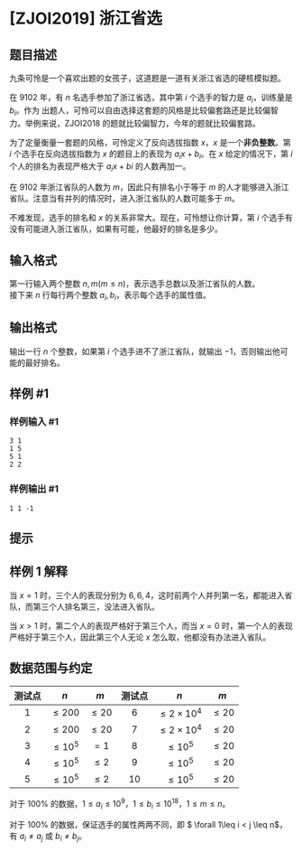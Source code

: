 # [ZJOI2019] 浙江省选

## 题目描述

九条可怜是一个喜欢出题的女孩子，这道题是一道有关浙江省选的硬核模拟题。  

在 $9102$ 年，有 $n$ 名选手参加了浙江省选，其中第 $i$ 个选手的智力是 $a_i$，训练量是 $b_i$。作为
出题人，可怜可以自由选择这套题的风格是比较偏套路还是比较偏智力。举例来说，$\mathrm{ZJOI}2018$ 的题就比较偏智力，今年的题就比较偏套路。  

为了定量衡量一套题的风格，可怜定义了反向选拔指数 $x$，$x$ 是一个**非负整数**。第 $i$ 个选手在反向选拔指数为 $x$ 的题目上的表现为 $a_ix+b_i$。在 $x$ 给定的情况下，第 $i$ 个人的排名为表现严格大于 $a_ix+bi$ 的人数再加一。  

在 $9102$ 年浙江省队的人数为 $m$，因此只有排名小于等于 $m$ 的人才能够进入浙江省队。注意当有并列的情况时，进入浙江省队的人数可能多于 $m$。

不难发现，选手的排名和 $x$ 的关系非常大。现在，可怜想让你计算，第 $i$ 个选手有没有可能进入浙江省队，如果有可能，他最好的排名是多少。  


## 输入格式

第一行输入两个整数 $n,m(m\leq n)$，表示选手总数以及浙江省队的人数。  
接下来 $n$ 行每行两个整数 $a_i,b_i$，表示每个选手的属性值。


## 输出格式

输出一行 $n$ 个整数，如果第 $i$ 个选手进不了浙江省队，就输出 $-1$，否则输出他可能的最好排名。

## 样例 #1

### 样例输入 #1
```
3 1
1 5
5 1
2 2
```

### 样例输出 #1

```
1 1 -1
```

## 提示

## 样例 1 解释
当 $x=1$ 时，三个人的表现分别为 $6,6,4$，这时前两个人并列第一名，都能进入省队，而第三个人排名第三，没法进入省队。  

当 $x>1$ 时，第二个人的表现严格好于第三个人，而当 $x=0$ 时，第一个人的表现严格好于第三个人，因此第三个人无论 $x$ 怎么取，他都没有办法进入省队。  

## 数据范围与约定
| 测试点 | $n$ | $m$ | 测试点 | $n$ | $m$ |
| :----------: | :----------: | :----------: | :----------: | :----------: | :----------: |
| $1$ | $\le 200$ | $\le 20$ | $6$ | $\le 2\times 10^4$ | $\le 20$ |
| $2$ | $\le 200$ | $\le 20$ | $7$ | $\le 2\times 10^4$ | $\le 20$ |
| $3$ | $\le 10^5$ | $=1$ | $8$ | $\le 10^5$ | $\le 20$ |
| $4$ | $\le 10^5$ | $\le 2$ | $9$ | $\le 10^5$ | $\le 20$ |
| $5$ | $\le 10^5$ | $\le 2$  | $10$ | $\le 10^5$ | $\le 20$ |

对于 $100\%$ 的数据，$1\leq a_i \leq 10^9$，$1\leq b_i \leq 10^{18}$，$1\leq m \leq n$。

对于 $100\%$ 的数据，保证选手的属性两两不同，即 $ \forall 1\leq i < j \leq n$，有 $a_i\neq a_j$ 或 $b_i\neq b_j$。

